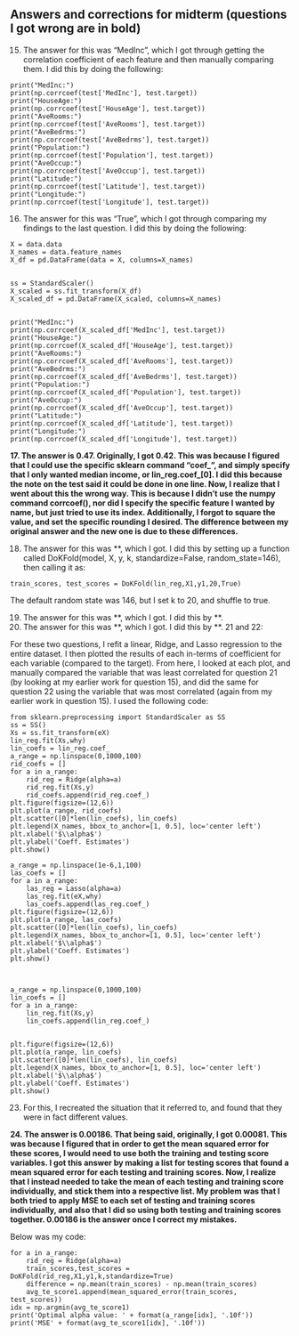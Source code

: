 ## Answers and corrections for midterm (questions I got wrong are in bold)

15. The answer for this was “MedInc”, which I got through getting the correlation coefficient of each feature and then manually comparing them. I did this by doing the following:

```
print("MedInc:")
print(np.corrcoef(test['MedInc'], test.target))
print("HouseAge:")
print(np.corrcoef(test['HouseAge'], test.target))
print("AveRooms:")
print(np.corrcoef(test['AveRooms'], test.target))
print("AveBedrms:")
print(np.corrcoef(test['AveBedrms'], test.target))
print("Population:")
print(np.corrcoef(test['Population'], test.target))
print("AveOccup:")
print(np.corrcoef(test['AveOccup'], test.target))
print("Latitude:")
print(np.corrcoef(test['Latitude'], test.target))
print("Longitude:")
print(np.corrcoef(test['Longitude'], test.target))
```

16. The answer for this was “True”, which I got through comparing my findings to the last question. I did this by doing the following:

```
X = data.data
X_names = data.feature_names
X_df = pd.DataFrame(data = X, columns=X_names)


ss = StandardScaler()
X_scaled = ss.fit_transform(X_df)
X_scaled_df = pd.DataFrame(X_scaled, columns=X_names)


print("MedInc:")
print(np.corrcoef(X_scaled_df['MedInc'], test.target))
print("HouseAge:")
print(np.corrcoef(X_scaled_df['HouseAge'], test.target))
print("AveRooms:")
print(np.corrcoef(X_scaled_df['AveRooms'], test.target))
print("AveBedrms:")
print(np.corrcoef(X_scaled_df['AveBedrms'], test.target))
print("Population:")
print(np.corrcoef(X_scaled_df['Population'], test.target))
print("AveOccup:")
print(np.corrcoef(X_scaled_df['AveOccup'], test.target))
print("Latitude:")
print(np.corrcoef(X_scaled_df['Latitude'], test.target))
print("Longitude:")
print(np.corrcoef(X_scaled_df['Longitude'], test.target))
```


**17. The answer is 0.47. Originally, I got 0.42. This was because I figured that I could use the specific sklearn command “coef_”, and simply specify that I only wanted median income, or lin_reg.coef_[0]. I did this because the note on the test said it could be done in one line. Now, I realize that I went about this the wrong way. This is because I didn’t use the numpy command corrcoef(), nor did I specify the specific feature I wanted by name, but just tried to use its index. Additionally, I forgot to square the value, and set the specific rounding I desired. The difference between my original answer and the new one is due to these differences.**

18. The answer for this was **, which I got. I did this by setting up a function called DoKFold(model, X, y, k, standardize=False, random_state=146), then calling it as: 

```
train_scores, test_scores = DoKFold(lin_reg,X1,y1,20,True)
```

The default random state was 146, but I set k to 20, and shuffle to true.

19. The answer for this was **, which I got. I did this by **.
20. The answer for this was **, which I got. I did this by **.
21 and 22:

For these two questions, I refit a linear, Ridge, and Lasso regression to the entire dataset. I then plotted the results of each in-terms of coefficient for each variable (compared to the target). From here, I looked at each plot, and manually compared the variable that was least correlated for question 21 (by looking at my earlier work for question 15), and did the same for question 22 using the variable that was most correlated (again from my earlier work in question 15). I used the following code:

```
from sklearn.preprocessing import StandardScaler as SS
ss = SS()
Xs = ss.fit_transform(eX)
lin_reg.fit(Xs,why)
lin_coefs = lin_reg.coef_
a_range = np.linspace(0,1000,100)
rid_coefs = []
for a in a_range:
    rid_reg = Ridge(alpha=a)
    rid_reg.fit(Xs,y)
    rid_coefs.append(rid_reg.coef_)
plt.figure(figsize=(12,6))
plt.plot(a_range, rid_coefs)
plt.scatter([0]*len(lin_coefs), lin_coefs)
plt.legend(X_names, bbox_to_anchor=[1, 0.5], loc='center left')
plt.xlabel('$\\alpha$')
plt.ylabel('Coeff. Estimates')
plt.show()

a_range = np.linspace(1e-6,1,100)
las_coefs = []
for a in a_range:
    las_reg = Lasso(alpha=a)
    las_reg.fit(eX,why)
    las_coefs.append(las_reg.coef_)
plt.figure(figsize=(12,6))
plt.plot(a_range, las_coefs)
plt.scatter([0]*len(lin_coefs), lin_coefs)
plt.legend(X_names, bbox_to_anchor=[1, 0.5], loc='center left')
plt.xlabel('$\\alpha$')
plt.ylabel('Coeff. Estimates')
plt.show()



a_range = np.linspace(0,1000,100)
lin_coefs = []
for a in a_range:
    lin_reg.fit(Xs,y)
    lin_coefs.append(lin_reg.coef_)


plt.figure(figsize=(12,6))
plt.plot(a_range, lin_coefs)
plt.scatter([0]*len(lin_coefs), lin_coefs)
plt.legend(X_names, bbox_to_anchor=[1, 0.5], loc='center left')
plt.xlabel('$\\alpha$')
plt.ylabel('Coeff. Estimates')
plt.show()
```

23. For this, I recreated the situation that it referred to, and found that they were in fact different values.

**24. The answer is 0.00186. That being said, originally, I got 0.00081. This was because I figured that in order to get the mean squared error for these scores, I would need to use both the training and testing score variables. I got this answer by making a list for testing scores that found a mean squared error for each testing and training scores. Now, I realize that I instead needed to take the mean of each testing and training score individually, and stick them into a respective list. My problem was that I both tried to apply MSE to each set of testing and training scores individually, and also that I did so using both testing and training scores together. 0.00186 is the answer once I correct my mistakes.**

Below was my code:

```
for a in a_range:
    rid_reg = Ridge(alpha=a)
    train_scores,test_scores = DoKFold(rid_reg,X1,y1,k,standardize=True)
    difference = np.mean(train_scores) - np.mean(train_scores)
    avg_te_score1.append(mean_squared_error(train_scores, test_scores))
idx = np.argmin(avg_te_score1)
print('Optimal alpha value: ' + format(a_range[idx], '.10f'))
print('MSE' + format(avg_te_score1[idx], '.10f'))
```


